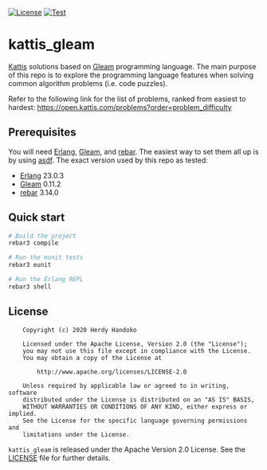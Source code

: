 [![License](https://img.shields.io/badge/license-Apache--2.0-brightgreen.svg)](LICENSE)
[![Test](https://github.com/hhandoko/kattis_gleam/workflows/test/badge.svg)](https://github.com/hhandoko/kattis_gleam/actions?query=workflow%3Atest)


# kattis_gleam

[Kattis] solutions based on [Gleam] programming language. The main purpose of
this repo is to explore the programming language features when solving common
algorithm problems (i.e. code puzzles).

Refer to the following link for the list of problems, ranked from easiest to
hardest: <https://open.kattis.com/problems?order=problem_difficulty>

## Prerequisites

You will need [Erlang], [Gleam], and [rebar]. The easiest way to set them all up
is by using [asdf]. The exact version used by this repo as tested:

- [Erlang] 23.0.3
- [Gleam] 0.11.2
- [rebar] 3.14.0


## Quick start

```sh
# Build the project
rebar3 compile

# Run the eunit tests
rebar3 eunit

# Run the Erlang REPL
rebar3 shell
```


## License

```
    Copyright (c) 2020 Herdy Handoko

    Licensed under the Apache License, Version 2.0 (the "License");
    you may not use this file except in compliance with the License.
    You may obtain a copy of the License at

        http://www.apache.org/licenses/LICENSE-2.0

    Unless required by applicable law or agreed to in writing, software
    distributed under the License is distributed on an "AS IS" BASIS,
    WITHOUT WARRANTIES OR CONDITIONS OF ANY KIND, either express or implied.
    See the License for the specific language governing permissions and
    limitations under the License.
```

`kattis_gleam` is released under the Apache Version 2.0 License. See the [LICENSE] file for further details.


[asdf]: https://asdf-vm.com/
[Erlang]: https://www.erlang.org/
[Gleam]: https://gleam.run/
[Kattis]: https://open.kattis.com/
[LICENSE]: https://github.com/hhandoko/kattis_gleam/blob/master/LICENSE.txt
[rebar]: https://www.rebar3.org/

